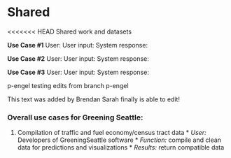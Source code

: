 # Shared
<<<<<<< HEAD
Shared work and datasets

**Use Case #1**
User:
User input:
System response:

**Use Case #2**
User:
User input:
System response:

**Use Case #3**
User:
User input:
System response:

p-engel testing edits from branch p-engel

This text was added by Brendan
Sarah finally is able to edit!
### Overall use cases for Greening Seattle:
  1. Compilation of traffic and fuel economy/census tract data
	* _User:_ Developers of GreeningSeattle software
	* _Function:_ compile and clean data for predictions and visualizations
	* _Results:_ return compatible data 


